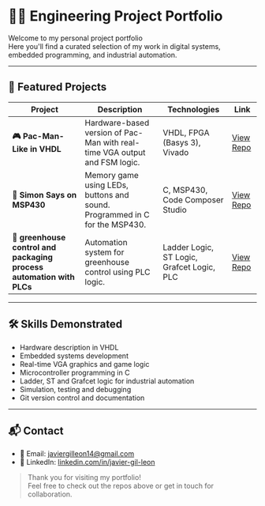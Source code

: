 # 👨‍🔧 Engineering Project Portfolio

Welcome to my personal project portfolio  
Here you'll find a curated selection of my work in digital systems, embedded programming, and industrial automation.

---

## 📁 Featured Projects

| Project | Description | Technologies | Link |
|---------|-------------|--------------|------|
| **🎮 Pac-Man-Like in VHDL** | Hardware-based version of Pac-Man with real-time VGA output and FSM logic. | VHDL, FPGA (Basys 3), Vivado| [View Repo](https://github.com/JavierGilLeon/ComeCocos) |
| **🔄 Simon Says on MSP430** | Memory game using LEDs, buttons and sound. Programmed in C for the MSP430. | C, MSP430, Code Composer Studio | [View Repo](https://github.com/tu-usuario/simon-msp430) |
| **🌱 greenhouse control and packaging process automation with PLCs** | Automation system for greenhouse control using PLC logic. | Ladder Logic, ST Logic, Grafcet Logic, PLC | [View Repo](https://github.com/tu-usuario/plc-greenhouse) |

---

## 🛠️ Skills Demonstrated

- Hardware description in VHDL
- Embedded systems development
- Real-time VGA graphics and game logic
- Microcontroller programming in C
- Ladder, ST and Grafcet logic for industrial automation
- Simulation, testing and debugging
- Git version control and documentation

---

## 📬 Contact


- 📧 Email: javiergilleon14@gmail.com  
- 💼 LinkedIn: [linkedin.com/in/javier-gil-leon](https://www.linkedin.com/in/javier-gil-leon-1b7042285/)

> Thank you for visiting my portfolio!  
> Feel free to check out the repos above or get in touch for collaboration.
